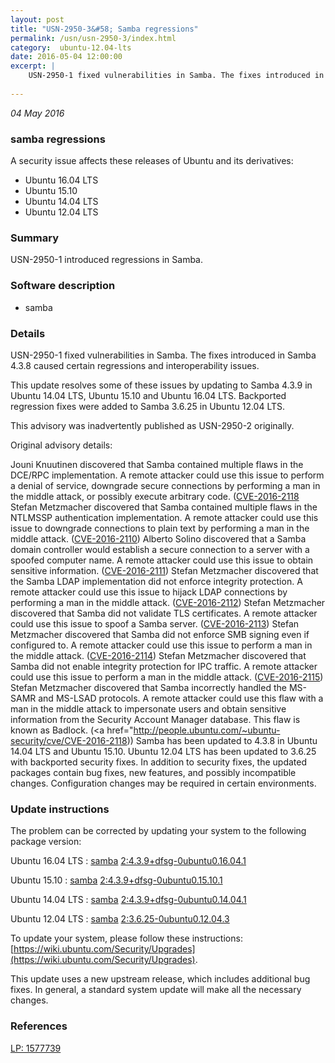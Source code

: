 ```yaml
---
layout: post
title: "USN-2950-3&#58; Samba regressions"
permalink: /usn/usn-2950-3/index.html
category:  ubuntu-12.04-lts
date: 2016-05-04 12:00:00
excerpt: |
    USN-2950-1 fixed vulnerabilities in Samba. The fixes introduced in Samba 4.3.8 caused certain regressions and interoperability issues.
    
--- 
```

 
 

*04 May 2016*

### samba regressions

A security issue affects these releases of Ubuntu and its derivatives:

* Ubuntu 16.04 LTS
* Ubuntu 15.10
* Ubuntu 14.04 LTS
* Ubuntu 12.04 LTS

### Summary

USN-2950-1 introduced regressions in Samba. 

### Software description

* samba 

### Details

USN-2950-1 fixed vulnerabilities in Samba. The fixes introduced in Samba 4.3.8 caused certain regressions and interoperability issues.

This update resolves some of these issues by updating to Samba 4.3.9 in Ubuntu 14.04 LTS, Ubuntu 15.10 and Ubuntu 16.04 LTS. Backported regression fixes were added to Samba 3.6.25 in Ubuntu 12.04 LTS.

This advisory was inadvertently published as USN-2950-2 originally.

Original advisory details:

 Jouni Knuutinen discovered that Samba contained multiple flaws in the DCE/RPC implementation. A remote attacker could use this issue to perform a denial of service, downgrade secure connections by performing a man in the middle attack, or possibly execute arbitrary code. ([CVE-2016-2118](http://people.ubuntu.com/~ubuntu-security/cve/CVE-2015-5370">CVE-2015-5370</a>) Stefan Metzmacher discovered that Samba contained multiple flaws in the NTLMSSP authentication implementation. A remote attacker could use this issue to downgrade connections to plain text by performing a man in the middle attack. (<a href="http://people.ubuntu.com/~ubuntu-security/cve/CVE-2016-2110">CVE-2016-2110</a>) Alberto Solino discovered that a Samba domain controller would establish a secure connection to a server with a spoofed computer name. A remote attacker could use this issue to obtain sensitive information. (<a href="http://people.ubuntu.com/~ubuntu-security/cve/CVE-2016-2111">CVE-2016-2111</a>) Stefan Metzmacher discovered that the Samba LDAP implementation did not enforce integrity protection. A remote attacker could use this issue to hijack LDAP connections by performing a man in the middle attack. (<a href="http://people.ubuntu.com/~ubuntu-security/cve/CVE-2016-2112">CVE-2016-2112</a>) Stefan Metzmacher discovered that Samba did not validate TLS certificates. A remote attacker could use this issue to spoof a Samba server. (<a href="http://people.ubuntu.com/~ubuntu-security/cve/CVE-2016-2113">CVE-2016-2113</a>) Stefan Metzmacher discovered that Samba did not enforce SMB signing even if configured to. A remote attacker could use this issue to perform a man in the middle attack. (<a href="http://people.ubuntu.com/~ubuntu-security/cve/CVE-2016-2114">CVE-2016-2114</a>) Stefan Metzmacher discovered that Samba did not enable integrity protection for IPC traffic. A remote attacker could use this issue to perform a man in the middle attack. (<a href="http://people.ubuntu.com/~ubuntu-security/cve/CVE-2016-2115">CVE-2016-2115</a>) Stefan Metzmacher discovered that Samba incorrectly handled the MS-SAMR and MS-LSAD protocols. A remote attacker could use this flaw with a man in the middle attack to impersonate users and obtain sensitive information from the Security Account Manager database. This flaw is known as Badlock. (<a href="http://people.ubuntu.com/~ubuntu-security/cve/CVE-2016-2118)) Samba has been updated to 4.3.8 in Ubuntu 14.04 LTS and Ubuntu 15.10. Ubuntu 12.04 LTS has been updated to 3.6.25 with backported security fixes. In addition to security fixes, the updated packages contain bug fixes, new features, and possibly incompatible changes. Configuration changes may be required in certain environments. 

### Update instructions

The problem can be corrected by updating your system to the following package version:

Ubuntu 16.04 LTS
 : [samba](https://launchpad.net/ubuntu/+source/samba) <span> [2:4.3.9+dfsg-0ubuntu0.16.04.1](https://launchpad.net/ubuntu/+source/samba/2:4.3.9+dfsg-0ubuntu0.16.04.1) </span> 

Ubuntu 15.10
 : [samba](https://launchpad.net/ubuntu/+source/samba) <span> [2:4.3.9+dfsg-0ubuntu0.15.10.1](https://launchpad.net/ubuntu/+source/samba/2:4.3.9+dfsg-0ubuntu0.15.10.1) </span> 

Ubuntu 14.04 LTS
 : [samba](https://launchpad.net/ubuntu/+source/samba) <span> [2:4.3.9+dfsg-0ubuntu0.14.04.1](https://launchpad.net/ubuntu/+source/samba/2:4.3.9+dfsg-0ubuntu0.14.04.1) </span> 

Ubuntu 12.04 LTS
 : [samba](https://launchpad.net/ubuntu/+source/samba) <span> [2:3.6.25-0ubuntu0.12.04.3](https://launchpad.net/ubuntu/+source/samba/2:3.6.25-0ubuntu0.12.04.3) </span> 

To update your system, please follow these instructions: [https://wiki.ubuntu.com/Security/Upgrades](https://wiki.ubuntu.com/Security/Upgrades).

This update uses a new upstream release, which includes additional bug fixes. In general, a standard system update will make all the necessary changes. 

### References

 
 [LP: 1577739](https://launchpad.net/bugs/1577739)
 

